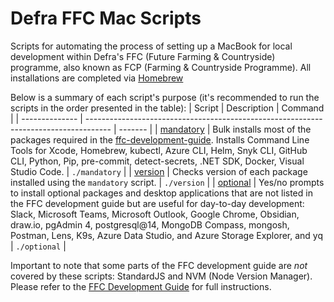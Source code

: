 # Defra FFC Mac Scripts

Scripts for automating the process of setting up a MacBook for local development within Defra's FFC (Future Farming & Countryside) programme, also known as FCP (Farming & Countryside Programme). All installations are completed via [Homebrew](https://brew.sh/)<br>

Below is a summary of each script's purpose (it's recommended to run the scripts in the order presented in the table):
| Script | Description | Command |
| -------------- | ------------------------------------------------------------------------------------ | ------- |
| [mandatory](./mandatory) | Bulk installs most of the packages required in the [ffc-development-guide](https://github.com/DEFRA/ffc-development-guide/blob/main/docs/local-development-setup/index.md). Installs Command Line Tools for Xcode, Homebrew, kubectl, Azure CLI, Helm, Snyk CLI, GitHub CLI, Python, Pip, pre-commit, detect-secrets, .NET SDK, Docker, Visual Studio Code.  | `./mandatory` |
| [version](./version) | Checks version of each package installed using the `mandatory` script. | `./version` |
| [optional](./optional) | Yes/no prompts to install optional packages and desktop applications that are not listed in the FFC development guide but are useful for day-to-day development: Slack, Microsoft Teams, Microsoft Outlook, Google Chrome, Obsidian, draw.io, pgAdmin 4, postgresql@14, MongoDB Compass, mongosh, Postman, Lens, K9s, Azure Data Studio, and Azure Storage Explorer, and yq | `./optional` |

Important to note that some parts of the FFC development guide are _not_ covered by these scripts: StandardJS and NVM (Node Version Manager). Please refer to the [FFC Development Guide](https://github.com/DEFRA/ffc-development-guide) for full instructions.

